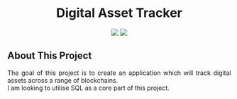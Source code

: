 <h1 align = "center"><b>Digital Asset Tracker</b></h1>

<p align="center">
<img src = "https://img.shields.io/badge/python-3670A0?style=for-the-badge&logo=python&logoColor=ffdd54")>
<img src = "https://img.shields.io/badge/PostgreSQL-316192?style=for-the-badge&logo=postgresql&logoColor=white">
</p>

<h2>About This Project</h2>
<p align="justify">The goal of this project is to create an application which will track digital assets across a range of blockchains.<br>
I am looking to utilise SQL as a core part of this project.</p>
